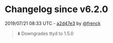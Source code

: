 # Changelog since v6.2.0

2019/07/21 08:33 UTC - [a2d47e3](https://github.com/hassio-addons/addon-ssh/commit/a2d47e376a925ca2fd1649612c124e0c6ccbc155) by [@frenck](https://github.com/frenck)
> :arrow_down: Downgrades ttyd to 1.5.0 

